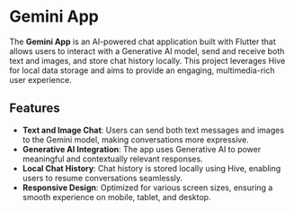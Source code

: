 # Gemini App

The **Gemini App** is an AI-powered chat application built with Flutter that allows users to interact with a Generative AI model, send and receive both text and images, and store chat history locally. This project leverages Hive for local data storage and aims to provide an engaging, multimedia-rich user experience.

## Features

- **Text and Image Chat**: Users can send both text messages and images to the Gemini model, making conversations more expressive.
- **Generative AI Integration**: The app uses Generative AI to power meaningful and contextually relevant responses.
- **Local Chat History**: Chat history is stored locally using Hive, enabling users to resume conversations seamlessly.
- **Responsive Design**: Optimized for various screen sizes, ensuring a smooth experience on mobile, tablet, and desktop.
